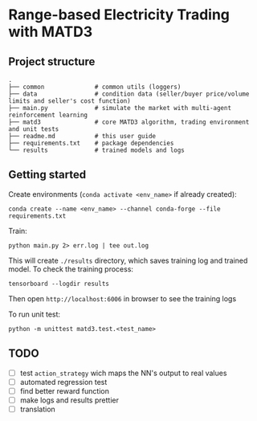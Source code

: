 # Range-based Electricity Trading with MATD3

## Project structure
```text
.
├── common              # common utils (loggers)
├── data                # condition data (seller/buyer price/volume limits and seller's cost function)
├── main.py             # simulate the market with multi-agent reinforcement learning
├── matd3               # core MATD3 algorithm, trading environment and unit tests
├── readme.md           # this user guide
├── requirements.txt    # package dependencies
└── results             # trained models and logs
```

## Getting started

Create environments (`conda activate <env_name>` if already created):

```commandline
conda create --name <env_name> --channel conda-forge --file requirements.txt
```

Train:

```commandline
python main.py 2> err.log | tee out.log
```

This will create `./results` directory, which saves training log and trained model. To check the training process:

```commandline
tensorboard --logdir results
```

Then open `http://localhost:6006` in browser to see the training logs

To run unit test:
```commandline
python -m unittest matd3.test.<test_name>
```

## TODO

- [ ] test `action_strategy` wich maps the NN's output to real values
- [ ] automated regression test
- [ ] find better reward function
- [ ] make logs and results prettier
- [ ] translation
